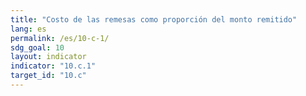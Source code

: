 ```yaml
---
title: "Costo de las remesas como proporción del monto remitido"
lang: es
permalink: /es/10-c-1/
sdg_goal: 10
layout: indicator
indicator: "10.c.1"
target_id: "10.c"
---
```


